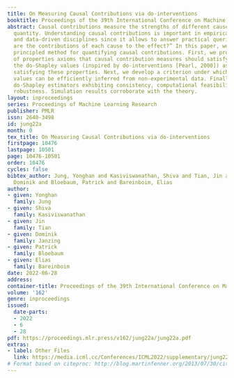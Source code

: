 ```yaml
---
title: On Measuring Causal Contributions via do-interventions
booktitle: Proceedings of the 39th International Conference on Machine Learning
abstract: Causal contributions measure the strengths of different causes to a target
  quantity. Understanding causal contributions is important in empirical sciences
  and data-driven disciplines since it allows to answer practical queries like “what
  are the contributions of each cause to the effect?” In this paper, we develop a
  principled method for quantifying causal contributions. First, we provide desiderata
  of properties axioms that causal contribution measures should satisfy and propose
  the do-Shapley values (inspired by do-interventions [Pearl, 2000]) as a unique method
  satisfying these properties. Next, we develop a criterion under which the do-Shapley
  values can be efficiently inferred from non-experimental data. Finally, we provide
  do-Shapley estimators exhibiting consistency, computational feasibility, and statistical
  robustness. Simulation results corroborate with the theory.
layout: inproceedings
series: Proceedings of Machine Learning Research
publisher: PMLR
issn: 2640-3498
id: jung22a
month: 0
tex_title: On Measuring Causal Contributions via do-interventions
firstpage: 10476
lastpage: 10501
page: 10476-10501
order: 10476
cycles: false
bibtex_author: Jung, Yonghan and Kasiviswanathan, Shiva and Tian, Jin and Janzing,
  Dominik and Bloebaum, Patrick and Bareinboim, Elias
author:
- given: Yonghan
  family: Jung
- given: Shiva
  family: Kasiviswanathan
- given: Jin
  family: Tian
- given: Dominik
  family: Janzing
- given: Patrick
  family: Bloebaum
- given: Elias
  family: Bareinboim
date: 2022-06-28
address:
container-title: Proceedings of the 39th International Conference on Machine Learning
volume: '162'
genre: inproceedings
issued:
  date-parts:
  - 2022
  - 6
  - 28
pdf: https://proceedings.mlr.press/v162/jung22a/jung22a.pdf
extras:
- label: Other Files
  link: https://media.icml.cc/Conferences/ICML2022/supplementary/jung22a-supp.zip
# Format based on citeproc: http://blog.martinfenner.org/2013/07/30/citeproc-yaml-for-bibliographies/
---
```

